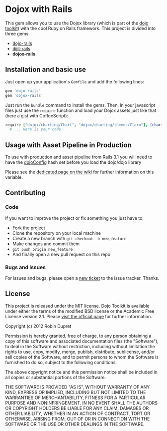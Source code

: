 # Dojox with Rails

This gem allows you to use the Dojox library (which is part of the
[dojo toolkit](http://dojotoolkit.org/)) with the cool Ruby on Rails framework.
This project is divided into three gems:

* [dojo-rails](https://github.com/robin850/dojo-rails)
* [dijit-rails](https://github.com/robin850/dijit-rails)
* **dojox-rails**

## Installation and basic use

Just open up your application's `Gemfile` and add the following lines:

```ruby
gem 'dojo-rails'
gem 'dojox-rails'
```

Just run the `bundle` command to install the gems. Then, in your javascript
files just use the `require` function and load your Dojox assets just like that
(here a gist with CoffeeScript):

```coffeescript
require ["dojox/charting/Chart", "dojox/charting/themes/Claro"], (chart, theme) ->
  # ... Here is your code
```
## Usage with Asset Pipeline in Production

To use with production and asset pipeline from Rails 3.1 you will need to have
the [dojoConfig](http://dojotoolkit.org/documentation/tutorials/1.8/dojo_config/)
hash set before you load the dojo/dojo library

Please see the [dedicated page on the wiki](https://github.com/robin850/dojo-rails/wiki/Configuration-with-dojoConfig)
for further information on this variable.

## Contributing

### Code

If you want to improve the project or fix something you just have to:

* Fork the project
* Clone the repository on your local machine
* Create a new branch with `git checkout -b new_feature`
* Make changes and commit them
* `git push origin new_feature`
* And finally open a new pull request on this repo

### Bugs and issues

For issues and bugs, please open a [new ticket](https://github.com/robin850/dojox-rails/issues/new) to the issue tracker. Thanks.

## License

This project is released under the MIT license. Dojo Toolkit is available under either the terms of the modified BSD license or the Academic Free License version 2.1. Please [visit the official page](http://dojotoolkit.org/license) for further information.

Copyright (c) 2012 Robin Dupret

Permission is hereby granted, free of charge, to any person obtaining
a copy of this software and associated documentation files (the "Software"),
to deal in the Software without restriction, including without limitation the
rights to use, copy, modify, merge, publish, distribute, sublicense, and/or
sell copies of the Software, and to permit persons to whom the Software is
furnished to do so, subject to the following conditions:

The above copyright notice and this permission notice shall be included in
all copies or substantial portions of the Software.

THE SOFTWARE IS PROVIDED "AS IS", WITHOUT WARRANTY OF ANY KIND, EXPRESS
OR IMPLIED, INCLUDING BUT NOT LIMITED TO THE WARRANTIES OF MERCHANTABILITY,
FITNESS FOR A PARTICULAR PURPOSE AND NONINFRINGEMENT. IN NO EVENT SHALL
THE AUTHORS OR COPYRIGHT HOLDERS BE LIABLE FOR ANY CLAIM, DAMAGES OR OTHER
LIABILITY, WHETHER IN AN ACTION OF CONTRACT, TORT OR OTHERWISE, ARISING
FROM, OUT OF OR IN CONNECTION WITH THE SOFTWARE OR THE USE OR OTHER
DEALINGS IN THE SOFTWARE.
